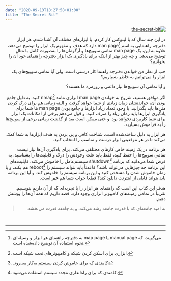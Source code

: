 ```yaml
---
date: "2020-09-13T18:27:58+01:00"
title: "The Secret Bit"
---
```


<div dir='rtl'>

[![the-secret-bit](/images/logo.svg)](/images/logo.svg)


در این چند سال که با لینوکس کار کردم، با ابزارهای مختلف آن آشنا شدم.
هر ابزار دفترچه راهنمایی به اسم
‌man page[^1]
دارد که هدف و مفهوم یک ابزار را توضیح می‌دهد، علاوه به این، یک
‌man page
تمامی سوییچ‌ها و آرگومان‌ها را به‌صورت کامل با مثال توضیح می‌دهد.
و چه چیز بهتر از اینکه برای یادگیری یک ابزار دفترچه راهنمای خود آن را بخوانیم؟

خب از نظر من خواندن دفترچه راهنما کار درستی است، ولی آیا تمامی سوییچ‌های یک
ابزار را می‌توانیم به خاطر بسپاریم؟

و آیا تمامی آن سوییچ‌ها نیاز دائمی و روزمره ما هستند؟

اگر موافق هستید، شروع به خواندن
man page
ابزاری مانند
nmap[^2]
کنید. به دلیل جامع بودن آن،
خواندنشان زمان زیادی از شما خواهد گرفت و البته زمانی هم برای درک کردن متن‌ها
باید بگذرانید. با وجود تعداد زیاد ابزارها و جامع بودن
man page
ها شما برای یادگیری ابزارها باید زمان زیاد را صرف کنید، و قول می‌دهم برخی از امکانات
یک ابزار برای شما کاربردی نخواهد بود. و حتی ممکن است بعد از گذشت زمانی
برخی از سوییچ‌ها را به فراموش بسپارید.

هر ابزار به دلیل ساخته‌شده است، شناخت کافی و پی بردن به هدف ابزارها
به شما کمک می‌کند تا در هر موقعیتی ابزار درست و مناسب را انتخاب کنید.


هر برنامه در یک زمینه خاص کارهای مختلفی می‌کند، برای یادگیری آن‌ها نیاز نیست
تمامی سوییچ‌ها را حفظ کنید، فقط باید علت وجودش را درک و قابلیت‌ها را بشناسید.
به فرض شما می‌دانید که برنامه
shutdown[^3]
سیستم‌عامل را خاموش می‌کند، قابلیت‌های این برنامه چه چیزهایی می‌تواند باشد؟
قاعدتاً باید بتواند سیستم را
reboot[^4]
هم بکند، و یا زمان خاموش شدن را مشخص کنید و این برنامه سیستم را خاموش کند.
و آیا این برنامه باید بتواند فایلی از اینترنت دانلود کند؟ قطعا جواب شما هم **خیر** است.

هدف این کتاب این است که راهنمای هر ابزار را با تجربه‌ای که از آن داریم بنویسیم.
تقریباً در تمامی زمینه‌های کامپیوتر ابزاری وجود دارد، قصد داریم که همه آن‌ها را پوشش 
دهیم.

> به امید جامعه‌ای که با قدرت جامعه رشد می‌کند، و به جامعه قدرت می‌بخشد.

<br/>

---
  
[^1]: به دفترچه راهنمای هر ابزار و وسیله‌ای
map page
یا
manual page
می‌گویند، که نحوه استفاده آن
توضیح داده‌شده است.


[^2]: ابزاری برای اسکن کردن شبکه و کامپیوترهای تحت شبکه است.

[^3]: .کامندی که برای خاموش کردن سیستم به‌کار می‌رود

[^4]: کامندی که برای راه‌اندازی مجدد سیستم استفاده می‌شود.


</div>
